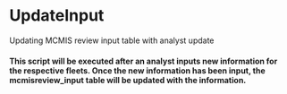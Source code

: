 # UpdateInput
Updating MCMIS review input table with analyst update



#### This script will be executed after an analyst inputs new information for the respective fleets. Once the new information has been input, the mcmisreview_input table will be updated with the information.
